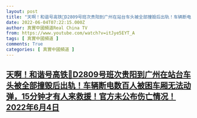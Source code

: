 ```yaml
---
layout: post
title: "天啊！和谐号高铁🚄D2809号班次贵阳到广州在站台车头被全部撞毁后出轨！车辆断电数百人被困车厢无法动弹，15分钟才有人来救援！官方未公布伤亡情况！2022年6月4日"
date: 2022-06-04T07:22:15.000Z
author: 真實中國頻道Real China TV
from: https://www.youtube.com/watch?v=itJye5EYT_A
tags: [ 真實中國頻道 ]
comments: True
categories: [ 真實中國頻道 ]
---
```

<!--1654327335000-->
[天啊！和谐号高铁🚄D2809号班次贵阳到广州在站台车头被全部撞毁后出轨！车辆断电数百人被困车厢无法动弹，15分钟才有人来救援！官方未公布伤亡情况！2022年6月4日](https://www.youtube.com/watch?v=itJye5EYT_A)
------

<div>

</div>
